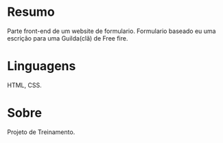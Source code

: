 # Resumo
Parte front-end de um website de formulario.
Formulario baseado eu uma escrição para uma Guilda(clã) de Free fire.

# Linguagens 
HTML, CSS.

# Sobre
Projeto de Treinamento.
